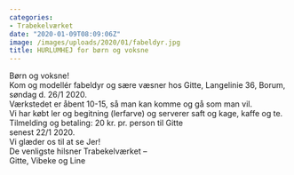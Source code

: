 ```yaml
---
categories:
- Trabekelværket
date: "2020-01-09T08:09:06Z"
image: /images/uploads/2020/01/fabeldyr.jpg
title: HURLUMHEJ for børn og voksne
---
```


Børn og voksne!  
Kom og modellér fabeldyr og sære væsner hos Gitte, Langelinie 36, Borum, søndag d. 26/1 2020.  
Værkstedet er åbent 10-15, så man kan komme og gå som man vil.  
Vi har købt ler og begitning (lerfarve) og serverer saft og kage, kaffe og te.  
Tilmelding og betaling: 20 kr. pr. person til Gitte  
senest 22/1 2020.  
Vi glæder os til at se Jer!  
De venligste hilsner Trabekelværket –  
Gitte, Vibeke og Line